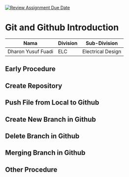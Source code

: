 [![Review Assignment Due Date](https://classroom.github.com/assets/deadline-readme-button-22041afd0340ce965d47ae6ef1cefeee28c7c493a6346c4f15d667ab976d596c.svg)](https://classroom.github.com/a/tbEHDGEc)
# Git and Github Introduction

| Nama  | Division        | Sub-Division  |
| ----- | ---------- | ---------- |
| Dharon Yusuf Fuadi   | ELC | Electrical Design |

## Early Procedure

## Create Repository

## Push File from Local to Github

## Create New Branch in Github 

## Delete Branch in Github

## Merging Branch in Github

## Other Procedure
